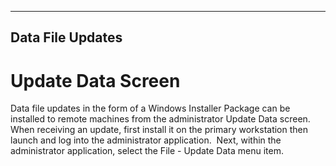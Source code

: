   -----------------------
  **Data File Updates**
  -----------------------

# Update Data Screen

Data file updates in the form of a Windows Installer Package can be
installed to remote machines from the administrator Update Data screen. 
When receiving an update, first install it on the primary workstation
then launch and log into the administrator application.  Next, within
the administrator application, select the File - Update Data menu item.

<figure><img src=".gitbook/assets/Installing Data File Updates_files/image001.png" alt=""><figcaption></figcaption></figure> 
